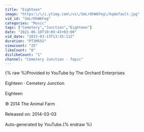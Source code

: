 ```yaml
---
title: "Eighteen"
image: "https:\/\/i.ytimg.com\/vi\/SmLrOhW6Feg\/hqdefault.jpg"
vid_id: "SmLrOhW6Feg"
categories: "Music"
tags: ["Cemetery","Junction","Eighteen"]
date: "2021-06-10T10:09:43+03:00"
vid_date: "2015-03-13T13:35:11Z"
duration: "PT3M55S"
viewcount: "25"
likeCount: "0"
dislikeCount: "1"
channel: "Cemetery Junction - Topic"
---
```

{% raw %}Provided to YouTube by The Orchard Enterprises<br /><br />Eighteen · Cemetery Junction<br /><br />Eighteen<br /><br />℗ 2014 The Animal Farm<br /><br />Released on: 2014-03-03<br /><br />Auto-generated by YouTube.{% endraw %}
